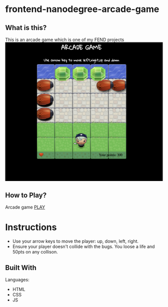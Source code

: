 frontend-nanodegree-arcade-game
===============================

## What is this? 
This is an arcade game which is one of my FEND projects
![Screenshot](https://github.com/subhaduraisamy/fend-arcade-game/blob/master/images/arcade%20game.png)

## How to Play?

Arcade game [PLAY](https://subhaduraisamy.github.io/fend-arcade-game/)

# Instructions
* Use your arrow keys to move the player: up, down, left, right. 
* Ensure your player doesn't collide with the bugs. You loose a life and 50pts on any collison.

## Built With

Languages:

* HTML
* CSS
* JS

